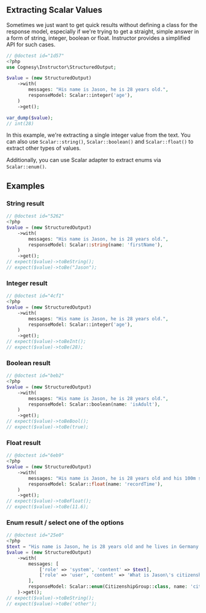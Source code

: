 ## Extracting Scalar Values

Sometimes we just want to get quick results without defining a class for the response model, especially if we're trying to get a straight, simple answer in a form of string, integer, boolean or float. Instructor provides a simplified API for such cases.

```php
// @doctest id="1d57"
<?php
use Cognesy\Instructor\StructuredOutput;

$value = (new StructuredOutput)
    ->with(
        messages: "His name is Jason, he is 28 years old.",
        responseModel: Scalar::integer('age'),
    )
    ->get();

var_dump($value);
// int(28)
```

In this example, we're extracting a single integer value from the text. You can also use `Scalar::string()`, `Scalar::boolean()` and `Scalar::float()` to extract other types of values.

Additionally, you can use Scalar adapter to extract enums via `Scalar::enum()`.


## Examples

### String result

```php
// @doctest id="5262"
<?php
$value = (new StructuredOutput)
    ->with(
        messages: "His name is Jason, he is 28 years old.",
        responseModel: Scalar::string(name: 'firstName'),
    )
    ->get();
// expect($value)->toBeString();
// expect($value)->toBe("Jason");
```

### Integer result

```php
// @doctest id="4cf1"
<?php
$value = (new StructuredOutput)
    ->with(
        messages: "His name is Jason, he is 28 years old.",
        responseModel: Scalar::integer('age'),
    )
    ->get();
// expect($value)->toBeInt();
// expect($value)->toBe(28);
```

### Boolean result

```php
// @doctest id="beb2"
<?php
$value = (new StructuredOutput)
    ->with(
        messages: "His name is Jason, he is 28 years old.",
        responseModel: Scalar::boolean(name: 'isAdult'),
    )
    ->get();
// expect($value)->toBeBool();
// expect($value)->toBe(true);
```

### Float result

```php
// @doctest id="6eb9"
<?php
$value = (new StructuredOutput)
    ->with(
        messages: "His name is Jason, he is 28 years old and his 100m sprint record is 11.6 seconds.",
        responseModel: Scalar::float(name: 'recordTime'),
    )
    ->get();
// expect($value)->toBeFloat();
// expect($value)->toBe(11.6);
```

### Enum result / select one of the options

```php
// @doctest id="25e0"
<?php
$text = "His name is Jason, he is 28 years old and he lives in Germany.";
$value = (new StructuredOutput)
    ->with(
        messages: [
            ['role' => 'system', 'content' => $text],
            ['role' => 'user', 'content' => 'What is Jason\'s citizenship?'],
        ],
        responseModel: Scalar::enum(CitizenshipGroup::class, name: 'citizenshipGroup'),
    )->get();
// expect($value)->toBeString();
// expect($value)->toBe('other');
```
